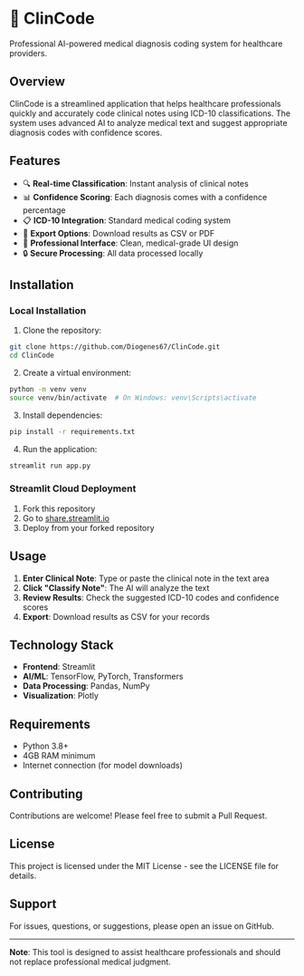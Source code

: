 # 🏥 ClinCode

Professional AI-powered medical diagnosis coding system for healthcare providers.

## Overview

ClinCode is a streamlined application that helps healthcare professionals quickly and accurately code clinical notes using ICD-10 classifications. The system uses advanced AI to analyze medical text and suggest appropriate diagnosis codes with confidence scores.

## Features

- 🔍 **Real-time Classification**: Instant analysis of clinical notes
- 📊 **Confidence Scoring**: Each diagnosis comes with a confidence percentage
- 📋 **ICD-10 Integration**: Standard medical coding system
- 💾 **Export Options**: Download results as CSV or PDF
- 🎨 **Professional Interface**: Clean, medical-grade UI design
- 🔒 **Secure Processing**: All data processed locally

## Installation

### Local Installation

1. Clone the repository:
```bash
git clone https://github.com/Diogenes67/ClinCode.git
cd ClinCode
```

2. Create a virtual environment:
```bash
python -m venv venv
source venv/bin/activate  # On Windows: venv\Scripts\activate
```

3. Install dependencies:
```bash
pip install -r requirements.txt
```

4. Run the application:
```bash
streamlit run app.py
```

### Streamlit Cloud Deployment

1. Fork this repository
2. Go to [share.streamlit.io](https://share.streamlit.io)
3. Deploy from your forked repository

## Usage

1. **Enter Clinical Note**: Type or paste the clinical note in the text area
2. **Click "Classify Note"**: The AI will analyze the text
3. **Review Results**: Check the suggested ICD-10 codes and confidence scores
4. **Export**: Download results as CSV for your records

## Technology Stack

- **Frontend**: Streamlit
- **AI/ML**: TensorFlow, PyTorch, Transformers
- **Data Processing**: Pandas, NumPy
- **Visualization**: Plotly

## Requirements

- Python 3.8+
- 4GB RAM minimum
- Internet connection (for model downloads)

## Contributing

Contributions are welcome! Please feel free to submit a Pull Request.

## License

This project is licensed under the MIT License - see the LICENSE file for details.

## Support

For issues, questions, or suggestions, please open an issue on GitHub.

---

**Note**: This tool is designed to assist healthcare professionals and should not replace professional medical judgment.

